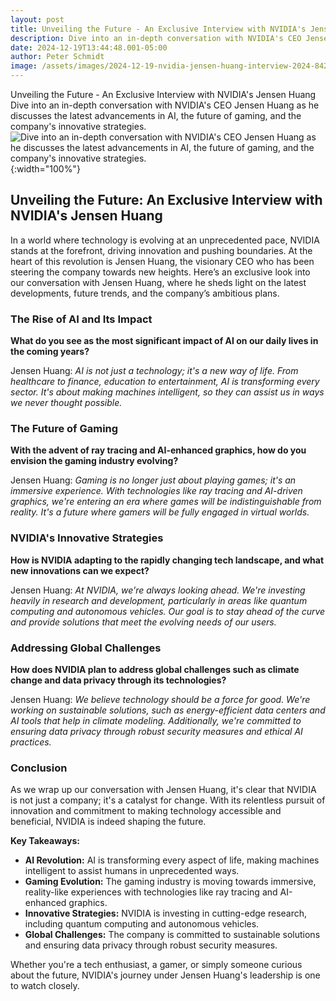 ```yaml
---
layout: post
title: Unveiling the Future - An Exclusive Interview with NVIDIA's Jensen Huang
description: Dive into an in-depth conversation with NVIDIA's CEO Jensen Huang as he discusses the latest advancements in AI, the future of gaming, and the company's innovative strategies.
date: 2024-12-19T13:44:48.001-05:00
author: Peter Schmidt
image: /assets/images/2024-12-19-nvidia-jensen-huang-interview-2024-8421.webp
---
```

Unveiling the Future - An Exclusive Interview with NVIDIA's Jensen Huang
Dive into an in-depth conversation with NVIDIA's CEO Jensen Huang as he discusses the latest advancements in AI, the future of gaming, and the company's innovative strategies.
![Dive into an in-depth conversation with NVIDIA's CEO Jensen Huang as he discusses the latest advancements in AI, the future of gaming, and the company's innovative strategies.]( {{page.image}} ){:width="100%"}

## Unveiling the Future: An Exclusive Interview with NVIDIA's Jensen Huang

In a world where technology is evolving at an unprecedented pace, NVIDIA stands at the forefront, driving innovation and pushing boundaries. At the heart of this revolution is Jensen Huang, the visionary CEO who has been steering the company towards new heights. Here’s an exclusive look into our conversation with Jensen Huang, where he sheds light on the latest developments, future trends, and the company’s ambitious plans.

### The Rise of AI and Its Impact

**What do you see as the most significant impact of AI on our daily lives in the coming years?**

Jensen Huang: *AI is not just a technology; it's a new way of life. From healthcare to finance, education to entertainment, AI is transforming every sector. It's about making machines intelligent, so they can assist us in ways we never thought possible.*

### The Future of Gaming

**With the advent of ray tracing and AI-enhanced graphics, how do you envision the gaming industry evolving?**

Jensen Huang: *Gaming is no longer just about playing games; it's an immersive experience. With technologies like ray tracing and AI-driven graphics, we're entering an era where games will be indistinguishable from reality. It's a future where gamers will be fully engaged in virtual worlds.*

### NVIDIA's Innovative Strategies

**How is NVIDIA adapting to the rapidly changing tech landscape, and what new innovations can we expect?**

Jensen Huang: *At NVIDIA, we're always looking ahead. We're investing heavily in research and development, particularly in areas like quantum computing and autonomous vehicles. Our goal is to stay ahead of the curve and provide solutions that meet the evolving needs of our users.*

### Addressing Global Challenges

**How does NVIDIA plan to address global challenges such as climate change and data privacy through its technologies?**

Jensen Huang: *We believe technology should be a force for good. We're working on sustainable solutions, such as energy-efficient data centers and AI tools that help in climate modeling. Additionally, we're committed to ensuring data privacy through robust security measures and ethical AI practices.*

### Conclusion

As we wrap up our conversation with Jensen Huang, it's clear that NVIDIA is not just a company; it's a catalyst for change. With its relentless pursuit of innovation and commitment to making technology accessible and beneficial, NVIDIA is indeed shaping the future.

**Key Takeaways:**

- **AI Revolution:** AI is transforming every aspect of life, making machines intelligent to assist humans in unprecedented ways.
- **Gaming Evolution:** The gaming industry is moving towards immersive, reality-like experiences with technologies like ray tracing and AI-enhanced graphics.
- **Innovative Strategies:** NVIDIA is investing in cutting-edge research, including quantum computing and autonomous vehicles.
- **Global Challenges:** The company is committed to sustainable solutions and ensuring data privacy through robust security measures.

Whether you're a tech enthusiast, a gamer, or simply someone curious about the future, NVIDIA's journey under Jensen Huang's leadership is one to watch closely.
